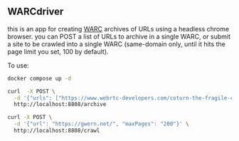 ## WARCdriver

this is an app for creating [WARC]() archives of URLs using a headless chrome browser. you can POST a list of URLs to archive in a single WARC, or submit a site to be crawled into a single WARC (same-domain only, until it hits the page limit you set, 100 by default).

To use:

```bash
docker compose up -d

curl  -X POST \
  -d '{"urls": ["https://www.webrtc-developers.com/coturn-the-fragile-colossus/", "https://ahmet.im/blog/controller-pitfalls/"]}' \
  http://localhost:8808/archive

curl -X POST \
  -d '{"url": "https://gwern.net/", "maxPages": "200"}' \
  http://localhost:8808/crawl
```